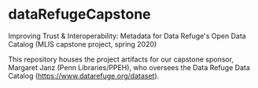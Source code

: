 # dataRefugeCapstone
Improving Trust &amp; Interoperability: Metadata for Data Refuge's Open Data Catalog (MLIS capstone project, spring 2020)

This repository houses the project artifacts for our capstone sponsor, Margaret Janz (Penn Libraries/PPEH), who oversees the Data Refuge Data Catalog (https://www.datarefuge.org/dataset).

